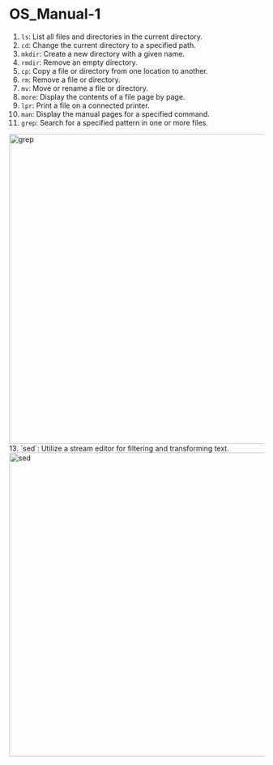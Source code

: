 # OS_Manual-1
1. `ls`: List all files and directories in the current directory.
2. `cd`: Change the current directory to a specified path.
3. `mkdir`: Create a new directory with a given name.
4. `rmdir`: Remove an empty directory.
5. `cp`: Copy a file or directory from one location to another.
6. `rm`: Remove a file or directory.
7. `mv`: Move or rename a file or directory.
8. `more`: Display the contents of a file page by page.
9. `lpr`: Print a file on a connected printer.
10. `man`: Display the manual pages for a specified command.
11. `grep`: Search for a specified pattern in one or more files.
 <img width="612" alt="grep" src="https://github.com/vrishank1234/OS_Manual-1/assets/142775808/3a0b7307-9b9b-4fd8-92f0-609b9e2aa7ef">
13. `sed`: Utilize a stream editor for filtering and transforming text.
 <img width="600" alt="sed" src="https://github.com/vrishank1234/OS_Manual-1/assets/142775808/4bd385fc-c5e6-44e8-8cb4-827faa164848">

